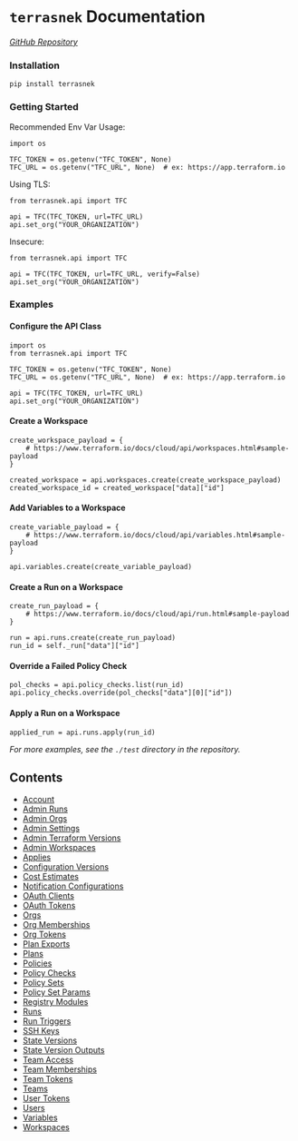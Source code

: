 # `terrasnek` Documentation

_[GitHub Repository](https://github.com/dahlke/terrasnek)_

### Installation

```
pip install terrasnek
```

### Getting Started

Recommended Env Var Usage:

```
import os

TFC_TOKEN = os.getenv("TFC_TOKEN", None)
TFC_URL = os.getenv("TFC_URL", None)  # ex: https://app.terraform.io
```

Using TLS:

```
from terrasnek.api import TFC

api = TFC(TFC_TOKEN, url=TFC_URL)
api.set_org("YOUR_ORGANIZATION")
```

Insecure:

```
from terrasnek.api import TFC

api = TFC(TFC_TOKEN, url=TFC_URL, verify=False)
api.set_org("YOUR_ORGANIZATION")
```

### Examples

#### Configure the API Class
```
import os
from terrasnek.api import TFC

TFC_TOKEN = os.getenv("TFC_TOKEN", None)
TFC_URL = os.getenv("TFC_URL", None)  # ex: https://app.terraform.io

api = TFC(TFC_TOKEN, url=TFC_URL)
api.set_org("YOUR_ORGANIZATION")
```

#### Create a Workspace
```
create_workspace_payload = {
    # https://www.terraform.io/docs/cloud/api/workspaces.html#sample-payload
}

created_workspace = api.workspaces.create(create_workspace_payload)
created_workspace_id = created_workspace["data]["id"]
```

#### Add Variables to a Workspace
```
create_variable_payload = {
    # https://www.terraform.io/docs/cloud/api/variables.html#sample-payload
}

api.variables.create(create_variable_payload)
```

#### Create a Run on a Workspace
```
create_run_payload = {
    # https://www.terraform.io/docs/cloud/api/run.html#sample-payload
}

run = api.runs.create(create_run_payload)
run_id = self._run["data"]["id"]
```

#### Override a Failed Policy Check
```
pol_checks = api.policy_checks.list(run_id)
api.policy_checks.override(pol_checks["data"][0]["id"])
```

#### Apply a Run on a Workspace
```
applied_run = api.runs.apply(run_id)
```

_For more examples, see the `./test` directory in the repository._


Contents
--------

* [Account](account.md)
* [Admin Runs](admin_runs.md)
* [Admin Orgs](admin_orgs.md)
* [Admin Settings](admin_settings.md)
* [Admin Terraform Versions](admin_terraform_versions.md)
* [Admin Workspaces](admin_workspaces.md)
* [Applies](applies.md)
* [Configuration Versions](config_versions.md)
* [Cost Estimates](cost_estimates.md)
* [Notification Configurations](notification_configs.md)
* [OAuth Clients](oauth_clients.md)
* [OAuth Tokens](oauth_tokens.md)
* [Orgs](orgs.md)
* [Org Memberships](org_memberships.md)
* [Org Tokens](org_tokens.md)
* [Plan Exports](plan_exports.md)
* [Plans](plans.md)
* [Policies](policies.md)
* [Policy Checks](policy_checks.md)
* [Policy Sets](policy_sets.md)
* [Policy Set Params](policy_set_params.md)
* [Registry Modules](registry_modules.md)
* [Runs](runs.md)
* [Run Triggers](run_triggers.md)
* [SSH Keys](ssh_keys.md)
* [State Versions](state_versions.md)
* [State Version Outputs](state_version_outputs.md)
* [Team Access](team_access.md)
* [Team Memberships](team_memberships.md)
* [Team Tokens](team_tokens.md)
* [Teams](teams.md)
* [User Tokens](user_tokens.md)
* [Users](users.md)
* [Variables](variables.md)
* [Workspaces](workspaces.md)